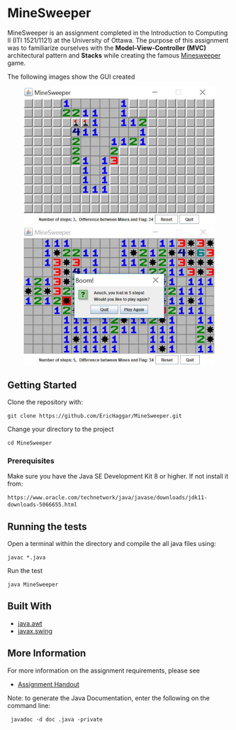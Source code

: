 # MineSweeper

MineSweeper is an assignment completed in the Introduction to Computing II (ITI 1521/1121) at the University of Ottawa. The purpose of this assignment was to familiarize ourselves with the **Model-View-Controller (MVC)** architectural pattern and **Stacks** while creating the famous [Minesweeper](https://en.wikipedia.org/wiki/Minesweeper_(video_game)) game.

The following images show the GUI created

<p align="center">
    <img src="screenshots/flags.JPG" width="430" /> 
    <img src="screenshots/gameover.JPG" width="430" />
</p>



## Getting Started 

Clone the repository with:

```
git clone https://github.com/EricHaggar/MineSweeper.git
```

Change your directory to the project

```
cd MineSweeper
```

### Prerequisites

Make sure you have the Java SE Development Kit 8 or higher. If not install it from:

    https://www.oracle.com/technetwork/java/javase/downloads/jdk11-downloads-5066655.html


## Running the tests

Open a terminal within the directory and compile the all java files using:

```
javac *.java
```
Run the test 

```
java MineSweeper
```

## Built With

* [java.awt](https://docs.oracle.com/javase/7/docs/api/java/awt/package-summary.html)
* [javax.swing](https://docs.oracle.com/javase/7/docs/api/javax/swing/package-summary.html)

## More Information

For more information on the assignment requirements, please see 

* [Assignment Handout](https://github.com/EricHaggar/MineSweeper/blob/master/MineSweeper.pdf)

Note: to generate the Java Documentation, enter the following on the command line:

```
 javadoc -d doc .java -private
```
